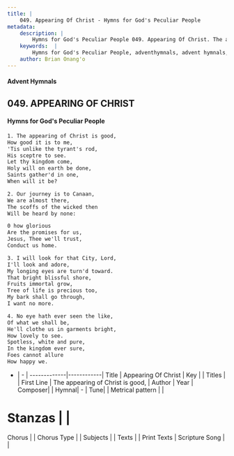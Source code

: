 ```yaml
---
title: |
    049. Appearing Of Christ - Hymns for God's Peculiar People
metadata:
    description: |
        Hymns for God's Peculiar People 049. Appearing Of Christ. The appearing of Christ is good, How good it is to me, 'Tis unlike the tyrant's rod, His sceptre to see. Let thy kingdom come, Holy will on earth be done, Saints gather'd in one, When will it be?  
    keywords:  |
        Hymns for God's Peculiar People, adventhymnals, advent hymnals, Appearing Of Christ, The appearing of Christ is good,. 
    author: Brian Onang'o
---
```

#### Advent Hymnals
## 049. APPEARING OF CHRIST
####  Hymns for God's Peculiar People
```txt
1. The appearing of Christ is good,
How good it is to me,
'Tis unlike the tyrant's rod,
His sceptre to see.
Let thy kingdom come,
Holy will on earth be done,
Saints gather'd in one,
When will it be?

2. Our journey is to Canaan,
We are almost there,
The scoffs of the wicked then
Will be heard by none:

0 how glorious
Are the promises for us,
Jesus, Thee we'll trust,
Conduct us home.

3. I will look for that City, Lord,
I'll look and adore,
My longing eyes are turn'd toward.
That bright blissful shore,
Fruits immortal grow,
Tree of life is precious too,
My bark shall go through,
I want no more.

4. No eye hath ever seen the like,
Of what we shall be,
He'll clothe us in garments bright,
How lovely to see.
Spotless, white and pure,
In the kingdom ever sure,
Foes cannot allure
How happy we.


```
- |   -  |
-------------|------------|
Title | Appearing Of Christ |
Key |  |
Titles |  |
First Line | The appearing of Christ is good, |
Author | 
Year | 
Composer|  |
Hymnal|  - |
Tune|  |
Metrical pattern | |
# Stanzas |  |
Chorus |  |
Chorus Type |  |
Subjects |  |
Texts |  |
Print Texts | 
Scripture Song |  |
    
